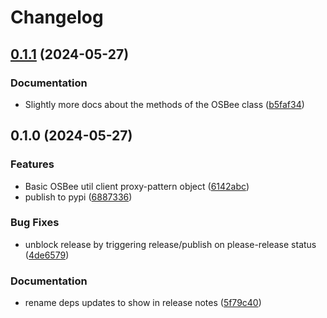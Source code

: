 # Changelog

## [0.1.1](https://github.com/chickenandpork/osbee/compare/v0.1.0...v0.1.1) (2024-05-27)


### Documentation

* Slightly more docs about the methods of the OSBee class ([b5faf34](https://github.com/chickenandpork/osbee/commit/b5faf3467023540c8105602f640b91d31c675ad7))

## 0.1.0 (2024-05-27)


### Features

* Basic OSBee util client proxy-pattern object ([6142abc](https://github.com/chickenandpork/osbee/commit/6142abc932a1fadd62b862a340cdf1398996e2b2))
* publish to pypi ([6887336](https://github.com/chickenandpork/osbee/commit/6887336b0536550f51e911e09bdded4eaba43ae4))


### Bug Fixes

* unblock release by triggering release/publish on please-release status ([4de6579](https://github.com/chickenandpork/osbee/commit/4de657949b5c08329105cfe6020744786ff9b345))


### Documentation

* rename deps updates to show in release notes ([5f79c40](https://github.com/chickenandpork/osbee/commit/5f79c408dd9a8f2a4af236705873f69fe1f99f5a))
